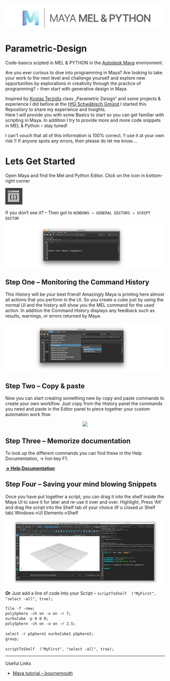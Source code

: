 ![](assets/cover.png)

# Parametric-Design
Code-basics scipted in MEL & PYTHON in the [Autodesk Maya](https://en.wikipedia.org/wiki/Autodesk_Maya) environment.

Are you ever curious to dive into programming in Maya? Are looking to take your work to the next level and challenge yourself and explore new opportunities by explorations in creativity through the practice of programming? – then start with generative design in Maya

Inspired by [Kostas Terzidis](https://github.com/imkostas?tab=repositories) class „Parametric Design“ and some projects & experience I did before at the [HfG Schwäbisch Gmünd](https://www.hfg-gmuend.de/) I started this Repository to share my experience and Insights.  
Here I will provide you with some Basics to start so you can get familiar with scripting in Maya. In addition I try to provide more and more code snippets in MEL & Python – stay tuned!

I can't vouch that all of this information is 100% correct. !! use it at your own risk !! If anyone spots any errors, then please do let me know....



# Lets Get Started

Open Maya and find the Mel and Python Editor. Click on the icon in bottom-right corner 

![](assets/Editor_icon.png)

If you don‘t see it? – Then got to ```WINDOWS → GENERAL EDITORS → SCRIPT EDITOR```

![](assets/Editor.png)

## Step One – Monitoring the Command History

This History will be your best friend! Amazingly Maya is printing here almost all actions that you perform in the UI. So you create a cube just by using the normal UI and the history will show you the MEL command for the used action. In addition the Command History displays any feedback such as results, warnings, or errors returned by Maya.


![](assets/History.png)

## Step Two – Copy & paste

Now you can start creating something new by copy and paste commands to create your own worklfow. Just copy from the History panel the commands you need and paste in the Editor panel to piece together your custom automation work flow.

<p align="center">
  <img width="460"  src="https://camo.githubusercontent.com/d990f75ee78efb887d9c833b77493cf44606a018/68747470733a2f2f6d656469612e67697068792e636f6d2f6d656469612f78484d4944417931716b7a4e532f67697068792e676966">
</p>

## Step Three – Memorize documentation

To look up the different commands you can find these in the Help Documentation, → hot-key F1.

**[→ Help Documentation](http://download.autodesk.com/us/maya/2011help/Commands/)**


## Step Four – Saving your mind blowing Snippets

Once you have put together a script, you can drag it into the shelf inside the Maya UI to save it for later and re-use it over and over. Highlight, Press 'Alt' and drag the script into the Shelf tab of your choice (If u closed ur Shelf tab) Windows->UI Elements->Shelf

![Script into Shelf](assets/intoshelf.gif)


***Or*** Just add a line of code into your Script – ```scriptToShelf  ("MyFirst", "select -all", true);```

```
file -f -new;
polySphere -ch on -o on -r 7;
nurbsCube -p 0 0 0;
polySphere -ch on -o on -r 2.5;

select -r pSphere1 nurbsCube1 pSphere2;
group;

scriptToShelf  ("MyFirst", "select -all", true);
```



---
Useful Links 
  * [Maya tutorial – bournemouth](https://nccastaff.bournemouth.ac.uk/jmacey/RobTheBloke/www/maya/)



